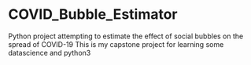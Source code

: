 # COVID_Bubble_Estimator
Python project attempting to estimate the effect of social bubbles on the spread of COVID-19
This is my capstone project for learning some datascience and python3
